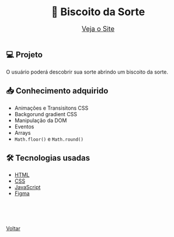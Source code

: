 <h1 align="center">🥠 Biscoito da Sorte</h1>


<div align="center">
    <a style="font-size: 18px" href="https://andregrasel.github.io/Explorer/nivel05/stage/biscoito_da_sorte" target="_blank"> Veja o Site</a>
</div>

<br>

## 💻 Projeto

O usuário poderá descobrir sua sorte abrindo um biscoito da sorte.

## 📥 Conhecimento adquirido

- Animações e Transisitons CSS
- Backgorund gradient CSS
- Manipulação da DOM
- Eventos
- Arrays
- `Math.floor()` e `Math.round()`

## 🛠 Tecnologias usadas

- [HTML](https://www.w3schools.com/html/)
- [CSS](https://www.w3schools.com/css/default.asp)
- [JavaScript](https://developer.mozilla.org/pt-BR/docs/Web/JavaScript)
- [Figma](https://www.figma.com/design/)

<br>
<br>


<br>

<a href="../README.md">Voltar</a>
